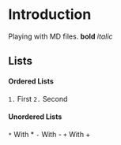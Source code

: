 # Introduction

Playing with MD files.
**bold**
*italic*

## Lists

#### Ordered Lists
`1.` First
`2.` Second

#### Unordered Lists
`*` With *
`-` With -
`+` With +

